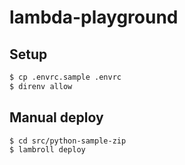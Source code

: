 # lambda-playground

## Setup

```bash
$ cp .envrc.sample .envrc
$ direnv allow
```

## Manual deploy

```bash
$ cd src/python-sample-zip
$ lambroll deploy
```
